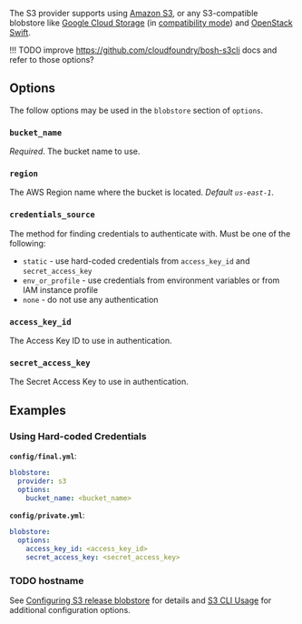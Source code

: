 The S3 provider supports using [Amazon S3](https://aws.amazon.com/s3/), or any S3-compatible blobstore like [Google Cloud Storage](https://cloud.google.com/storage/) (in [compatibility mode](https://cloud.google.com/storage/docs/interoperability)) and [OpenStack Swift](https://docs.openstack.org/swift/latest/).


!!! TODO
    improve https://github.com/cloudfoundry/bosh-s3cli docs and refer to those options?


## Options

The follow options may be used in the `blobstore` section of `options`.


### **`bucket_name`**

*Required*. The bucket name to use.


### **`region`**

The AWS Region name where the bucket is located. *Default `us-east-1`*.


### **`credentials_source`**

The method for finding credentials to authenticate with. Must be one of the following:

 * `static` - use hard-coded credentials from `access_key_id` and `secret_access_key`
 * `env_or_profile` - use credentials from environment variables or from IAM instance profile
 * `none` - do not use any authentication


### **`access_key_id`**

The Access Key ID to use in authentication.


### **`secret_access_key`**

The Secret Access Key to use in authentication.



## Examples


### Using Hard-coded Credentials

**`config/final.yml`**:

```yaml
blobstore:
  provider: s3
  options:
    bucket_name: <bucket_name>
```

**`config/private.yml`**:

```yaml
blobstore:
  options:
    access_key_id: <access_key_id>
    secret_access_key: <secret_access_key>
```


### TODO hostname

See [Configuring S3 release blobstore](s3-release-blobstore.md) for details and [S3 CLI Usage](https://github.com/pivotal-golang/s3cli#usage) for additional configuration options.

